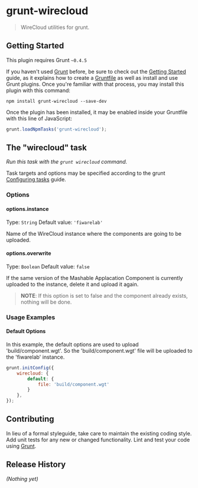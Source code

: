 # grunt-wirecloud

> WireCloud utilities for grunt.

## Getting Started
This plugin requires Grunt `~0.4.5`

If you haven't used [Grunt](http://gruntjs.com/) before, be sure to check out the [Getting Started](http://gruntjs.com/getting-started) guide, as it explains how to create a [Gruntfile](http://gruntjs.com/sample-gruntfile) as well as install and use Grunt plugins. Once you're familiar with that process, you may install this plugin with this command:

```shell
npm install grunt-wirecloud --save-dev
```

Once the plugin has been installed, it may be enabled inside your Gruntfile with this line of JavaScript:

```js
grunt.loadNpmTasks('grunt-wirecloud');
```

## The "wirecloud" task

_Run this task with the `grunt wirecloud` command._

Task targets and options may be specified according to the grunt [Configuring tasks](http://gruntjs.com/configuring-tasks) guide.

### Options

#### options.instance
Type: `String`
Default value: `'fiwarelab'`

Name of the WireCloud instance where the components are going to be uploaded.

#### options.overwrite
Type: `Boolean`
Default value: `false`

If the same version of the Mashable Applacation Component is currently uploaded to the instance, delete it and upload it again.
>**NOTE**: If this option is set to false and the component already exists, nothing will be done.

### Usage Examples

#### Default Options

In this example, the default options are used to upload 'build/component.wgt'. So the 'build/component.wgt' file will be uploaded to the 'fiwarelab' instance.

```js
grunt.initConfig({
    wirecloud: {
        default: {
            file: 'build/component.wgt'
        }
    },
});
```

## Contributing

In lieu of a formal styleguide, take care to maintain the existing coding style. Add unit tests for any new or changed functionality. Lint and test your code using [Grunt](http://gruntjs.com/).

## Release History
_(Nothing yet)_

